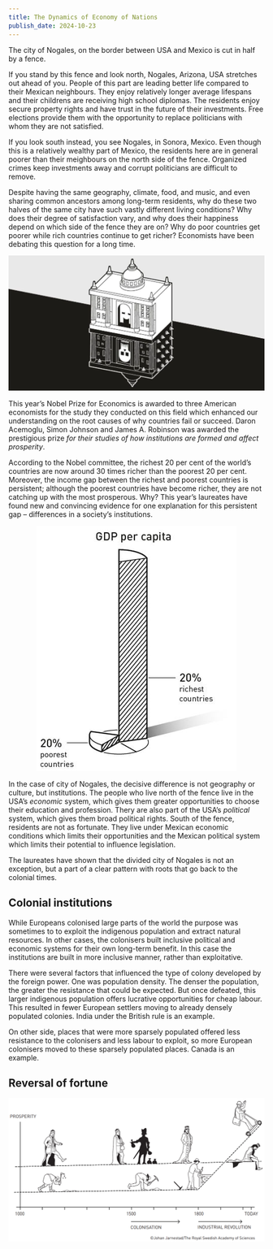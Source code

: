 ```yaml
---
title: The Dynamics of Economy of Nations
publish_date: 2024-10-23
---
```


The city of Nogales, on the border between USA and Mexico is cut in half by a fence.

If you stand by this fence and look north, Nogales, Arizona, USA stretches out ahead of you. People of this part are leading better life compared to their Mexican neighbours. They enjoy relatively longer average lifespans and their childrens are receiving high school diplomas. The residents enjoy secure property rights and have trust in the future of their investments. Free elections provide them with the opportunity to replace politicians with whom they are not satisfied.

If you look south instead, you see Nogales, in Sonora, Mexico. Even though this is a relatively wealthy part of Mexico, the residents here are in general poorer than their meighbours on the north side of the fence. Organized crimes keep investments away and corrupt politicians are difficult to remove.

Despite having the same geography, climate, food, and music, and even sharing common ancestors among long-term residents, why do these two halves of the same city have such vastly different living conditions? Why does their degree of satisfaction vary, and why does their happiness depend on which side of the fence they are on? Why do poor countries get poorer while rich countries continue to get richer? Economists have been debating this question for a long time.

<p align="center">
    <img src="files/the-dynamics-of-economy-of-nations/inclusive-vs-exploitative.webp" alt="How inclusive or exploitative institutions affect prosperity of nations?">
</p>

This year’s Nobel Prize for Economics is awarded to three American economists for the study they conducted on this field which enhanced our understanding on the root causes of why countries fail or succeed. Daron Acemoglu, Simon Johnson and James A. Robinson was awarded the prestigious prize _for their studies of how institutions are formed and affect prosperity_.

According to the Nobel committee, the richest 20 per cent of the world’s countries are now around 30 times richer than the poorest 20 per cent. Moreover, the income gap between the richest and poorest countries is persistent; although the poorest countries have become richer, they are not catching up with the most prosperous. Why? This year’s laureates have found new and convincing evidence for one explanation for this persistent gap – differences in a society’s institutions.

<p align="center">
    <img src="files/the-dynamics-of-economy-of-nations/income-gap.png" alt="Income Gap">
</p>

In the case of city of Nogales, the decisive difference is not geography or culture, but institutions. The people who live north of the fence live in the USA’s _economic_ system, which gives them greater opportunities to choose their education and profession. Thery are also part of the USA’s _political_ system, which gives them broad political rights. South of the fence, residents are not as fortunate. They live under Mexican economic conditions which limits their opportunities and the Mexican political system which limits their potential to influence legislation.

The laureates have shown that the divided city of Nogales is not an exception, but a part of a clear pattern with roots that go back to the colonial times.

## Colonial institutions

While Europeans colonised large parts of the world the purpose was sometimes to to exploit the indigenous population and extract natural resources. In other cases, the colonisers built inclusive political and economic systems for their own long-term benefit. In this case the institutions are built in more inclusive manner, rather than exploitative.

There were several factors that influenced the type of colony developed by the foreign power. One was population density. The denser the population, the greater the resistance that could be expected. But once defeated, this larger indigenous population offers lucrative opportunities for cheap labour. This resulted in fewer European settlers moving to already densely populated colonies. India under the British rule is an example.

On other side, places that were more sparsely populated offered less resistance to the colonisers and less labour to exploit, so more European colonisers moved to these sparsely populated places. Canada is an example.

## Reversal of fortune

<p align="center">
    <img src="files/the-dynamics-of-economy-of-nations/reversal-of-fortune.png" alt="Reversal of fortune">
</p>
